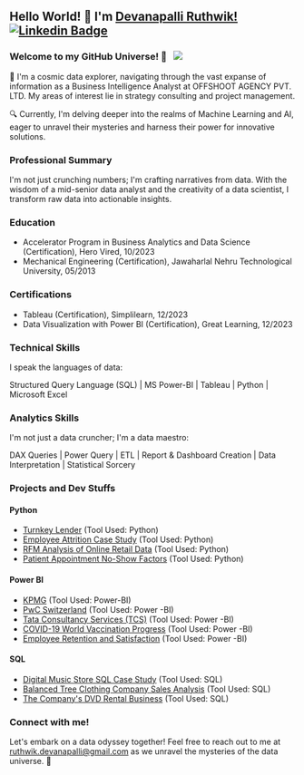 ## Hello World! 👋 I'm [Devanapalli Ruthwik!](https://github.com/Ruthwik14) [![Linkedin Badge](https://img.shields.io/badge/-LinkedIn-0e76a8?style=flat-square&logo=Linkedin&logoColor=white)](https://www.linkedin.com/in/ruthwik-devanapalli/) 

### Welcome to my GitHub Universe! 🌌 &nbsp; ![](https://visitor-badge.glitch.me/badge?page_id=Ruthwik14.Ruthwik14&style=flat-square&color=0088cc)

🚀 I'm a cosmic data explorer, navigating through the vast expanse of information as a Business Intelligence Analyst at OFFSHOOT AGENCY PVT. LTD. My areas of interest lie in strategy consulting and project management.

🔍 Currently, I'm delving deeper into the realms of Machine Learning and AI, eager to unravel their mysteries and harness their power for innovative solutions.

### Professional Summary

I'm not just crunching numbers; I'm crafting narratives from data. With the wisdom of a mid-senior data analyst and the creativity of a data scientist, I transform raw data into actionable insights.

### Education

- Accelerator Program in Business Analytics and Data Science (Certification), Hero Vired, 10/2023
- Mechanical Engineering (Certification), Jawaharlal Nehru Technological University, 05/2013

### Certifications

- Tableau (Certification), Simplilearn, 12/2023
- Data Visualization with Power BI (Certification), Great Learning, 12/2023

### Technical Skills

I speak the languages of data:

Structured Query Language (SQL) | MS Power-BI | Tableau | Python | Microsoft Excel

### Analytics Skills

I'm not just a data cruncher; I'm a data maestro:

DAX Queries | Power Query | ETL | Report & Dashboard Creation | Data Interpretation | Statistical Sorcery

### Projects and Dev Stuffs

#### Python
- [Turnkey Lender](Project_Link_Python1) (Tool Used: Python)
- [Employee Attrition Case Study](Project_Link_Python2) (Tool Used: Python)
- [RFM Analysis of Online Retail Data](Project_Link_Python3) (Tool Used: Python)
- [Patient Appointment No-Show Factors](Project_Link_Python4) (Tool Used: Python)

#### Power BI
- [KPMG](Project_Link_PowerBI1) (Tool Used: Power-BI)
- [PwC Switzerland](Project_Link_PowerBI2) (Tool Used: Power -BI)
- [Tata Consultancy Services (TCS)](Project_Link_PowerBI3) (Tool Used: Power -BI)
- [COVID-19 World Vaccination Progress](Project_Link_PowerBI4) (Tool Used: Power -BI)
- [Employee Retention and Satisfaction](Project_Link_PowerBI5) (Tool Used: Power -BI)

#### SQL
- [Digital Music Store SQL Case Study](Project_Link_SQL1) (Tool Used: SQL)
- [Balanced Tree Clothing Company Sales Analysis](Project_Link_SQL2) (Tool Used: SQL)
- [The Company's DVD Rental Business](Project_Link_SQL3) (Tool Used: SQL)

### Connect with me!

Let's embark on a data odyssey together! Feel free to reach out to me at ruthwik.devanapalli@gmail.com as we unravel the mysteries of the data universe. 🌟
